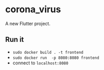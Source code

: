 # corona_virus

A new Flutter project.

## Run it
- `sudo docker build . -t frontend`
- `sudo docker run  -p 8080:8080 frontend`
- connect to `localhost:8080`